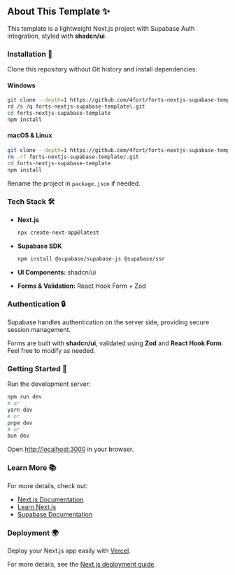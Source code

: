 ## About This Template ✨

This template is a lightweight Next.js project with Supabase Auth integration, styled with **shadcn/ui**.

### Installation 🔧

Clone this repository without Git history and install dependencies:

#### Windows

```sh
git clone --depth=1 https://github.com/4fort/forts-nextjs-supabase-template.git
rd /s /q forts-nextjs-supabase-template\.git
cd forts-nextjs-supabase-template
npm install
```

#### macOS & Linux

```sh
git clone --depth=1 https://github.com/4fort/forts-nextjs-supabase-template.git
rm -rf forts-nextjs-supabase-template/.git
cd forts-nextjs-supabase-template
npm install
```

Rename the project in `package.json` if needed.

### Tech Stack 🛠️

- **Next.js**

  ```sh
  npx create-next-app@latest
  ```

- **Supabase SDK**

  ```sh
  npm install @supabase/supabase-js @supabase/ssr
  ```

- **UI Components:** shadcn/ui
- **Forms & Validation:** React Hook Form + Zod

### Authentication 🔒

Supabase handles authentication on the server side, providing secure session management.

Forms are built with **shadcn/ui**, validated using **Zod** and **React Hook Form**. Feel free to modify as needed.

### Getting Started 🚀

Run the development server:

```sh
npm run dev
# or
yarn dev
# or
pnpm dev
# or
bun dev
```

Open [http://localhost:3000](http://localhost:3000/) in your browser.

### Learn More 📚

For more details, check out:

- [Next.js Documentation](https://nextjs.org/docs)
- [Learn Next.js](https://nextjs.org/learn)
- [Supabase Documentation](https://supabase.com/docs/guides)

### Deployment 🌍

Deploy your Next.js app easily with [Vercel](https://vercel.com/new?utm_medium=default-template&filter=next.js&utm_source=create-next-app&utm_campaign=create-next-app-readme).

For more details, see the [Next.js deployment guide](https://nextjs.org/docs/app/building-your-application/deploying).
